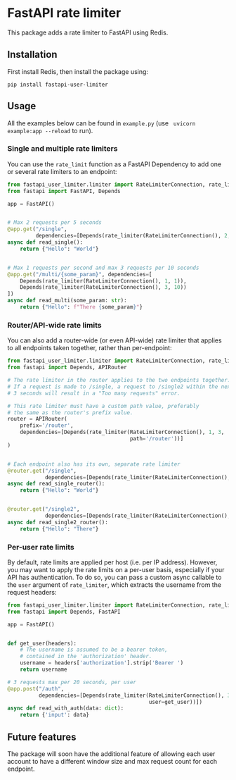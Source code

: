 # FastAPI rate limiter

This package adds a rate limiter to FastAPI using Redis.

## Installation

First install Redis, then install the package using:
```
pip install fastapi-user-limiter
```

## Usage

All the examples below can be found in `example.py` (use ` uvicorn example:app --reload` to run).

### Single and multiple rate limiters

You can use the `rate_limit` function as a FastAPI Dependency to add one or several rate limiters to an endpoint:

```python
from fastapi_user_limiter.limiter import RateLimiterConnection, rate_limiter
from fastapi import FastAPI, Depends

app = FastAPI()


# Max 2 requests per 5 seconds
@app.get("/single",
         dependencies=[Depends(rate_limiter(RateLimiterConnection(), 2, 5))])
async def read_single():
    return {"Hello": "World"}


# Max 1 requests per second and max 3 requests per 10 seconds
@app.get("/multi/{some_param}", dependencies=[
    Depends(rate_limiter(RateLimiterConnection(), 1, 1)),
    Depends(rate_limiter(RateLimiterConnection(), 3, 10))
])
async def read_multi(some_param: str):
    return {"Hello": f"There {some_param}"}
```

### Router/API-wide rate limits

You can also add a router-wide (or even API-wide) rate limiter that applies to all endpoints taken together,
rather than per-endpoint:

```python
from fastapi_user_limiter.limiter import RateLimiterConnection, rate_limiter
from fastapi import Depends, APIRouter

# The rate limiter in the router applies to the two endpoints together.
# If a request is made to /single, a request to /single2 within the next 
# 3 seconds will result in a "Too many requests" error.

# This rate limiter must have a custom path value, preferably 
# the same as the router's prefix value.
router = APIRouter(
    prefix='/router',
    dependencies=[Depends(rate_limiter(RateLimiterConnection(), 1, 3,
                                       path='/router'))]
)


# Each endpoint also has its own, separate rate limiter
@router.get("/single",
            dependencies=[Depends(rate_limiter(RateLimiterConnection(), 3, 20))])
async def read_single_router():
    return {"Hello": "World"}


@router.get("/single2",
            dependencies=[Depends(rate_limiter(RateLimiterConnection(), 5, 60))])
async def read_single2_router():
    return {"Hello": "There"}
```

### Per-user rate limits

By default, rate limits are applied per host (i.e. per IP address). However, 
you may want to apply the rate limits on a per-user basis, especially if your
API has authentication. To do so, you can pass a custom async callable to the
`user` argument of `rate_limiter`, which extracts the username from the request
headers:

```python
from fastapi_user_limiter.limiter import RateLimiterConnection, rate_limiter
from fastapi import Depends, FastAPI

app = FastAPI()


def get_user(headers):
    # The username is assumed to be a bearer token,
    # contained in the 'authorization' header.
    username = headers['authorization'].strip('Bearer ')
    return username

# 3 requests max per 20 seconds, per user
@app.post("/auth",
          dependencies=[Depends(rate_limiter(RateLimiterConnection(), 3, 20,
                                             user=get_user))])
async def read_with_auth(data: dict):
    return {'input': data}
```

## Future features

The package will soon have the additional feature of allowing each user account to have a different window size and max 
request count for each endpoint.

